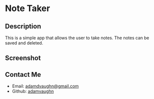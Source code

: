 # Note Taker

## Description
This is a simple app that allows the user to take notes. The notes can be saved and deleted.

## Screenshot


## Contact Me
- Email: adamdvaughn@gmail.com
- Github: [adamvaughn](https://github.com/adamvaughn)